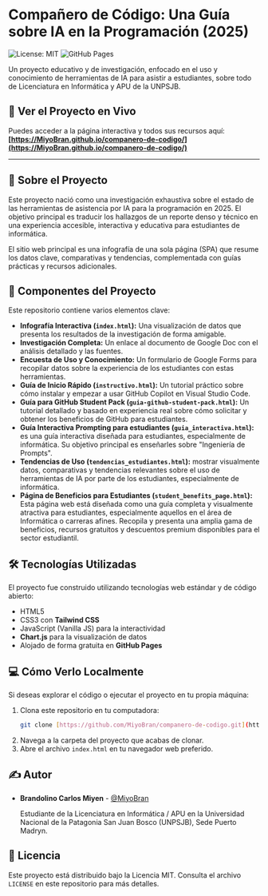 # Compañero de Código: Una Guía sobre IA en la Programación (2025)

![License: MIT](https://img.shields.io/badge/License-MIT-yellow.svg)
![GitHub Pages](https://img.shields.io/github/deployments/MiyoBran/companero-de-codigo/github-pages?label=Website&style=flat-square)

Un proyecto educativo y de investigación, enfocado en el uso y conocimiento de herramientas de IA para asistir a estudiantes, sobre todo de Licenciatura en Informática y APU de la UNPSJB.

## 🚀 Ver el Proyecto en Vivo

Puedes acceder a la página interactiva y todos sus recursos aquí:
**[https://MiyoBran.github.io/companero-de-codigo/](https://MiyoBran.github.io/companero-de-codigo/)**

---

## 🎯 Sobre el Proyecto

Este proyecto nació como una investigación exhaustiva sobre el estado de las herramientas de asistencia por IA para la programación en 2025. El objetivo principal es traducir los hallazgos de un reporte denso y técnico en una experiencia accesible, interactiva y educativa para estudiantes de informática.

El sitio web principal es una infografía de una sola página (SPA) que resume los datos clave, comparativas y tendencias, complementada con guías prácticas y recursos adicionales.

## 📂 Componentes del Proyecto

Este repositorio contiene varios elementos clave:

* **Infografía Interactiva (`index.html`):** Una visualización de datos que presenta los resultados de la investigación de forma amigable.
* **Investigación Completa:** Un enlace al documento de Google Doc con el análisis detallado y las fuentes.
* **Encuesta de Uso y Conocimiento:** Un formulario de Google Forms para recopilar datos sobre la experiencia de los estudiantes con estas herramientas.
* **Guía de Inicio Rápido (`instructivo.html`):** Un tutorial práctico sobre cómo instalar y empezar a usar GitHub Copilot en Visual Studio Code.
* **Guía para GitHub Student Pack (`guia-github-student-pack.html`):** Un tutorial detallado y basado en experiencia real sobre cómo solicitar y obtener los beneficios de GitHub para estudiantes.
* **Guía Interactiva Prompting para estudiantes (`guia_interactiva.html`):** es una guía interactiva diseñada para estudiantes, especialmente de informática. Su objetivo principal es enseñarles sobre "Ingeniería de Prompts".
* **Tendencias de Uso (`tendencias_estudiantes.html`):** mostrar visualmente datos, comparativas y tendencias relevantes sobre el uso de herramientas de IA por parte de los estudiantes, especialmente de informática.
* **Página de Beneficios para Estudiantes (`student_benefits_page.html`):** Esta página web está diseñada como una guía completa y visualmente atractiva para estudiantes, especialmente aquellos en el área de Informática o carreras afines. Recopila y presenta una amplia gama de beneficios, recursos gratuitos y descuentos premium disponibles para el sector estudiantil.


## 🛠️ Tecnologías Utilizadas

El proyecto fue construido utilizando tecnologías web estándar y de código abierto:

* HTML5
* CSS3 con **Tailwind CSS**
* JavaScript (Vanilla JS) para la interactividad
* **Chart.js** para la visualización de datos
* Alojado de forma gratuita en **GitHub Pages**

## 💻 Cómo Verlo Localmente

Si deseas explorar el código o ejecutar el proyecto en tu propia máquina:

1.  Clona este repositorio en tu computadora:
    ```bash
    git clone [https://github.com/MiyoBran/companero-de-codigo.git](https://github.com/MiyoBran/companero-de-codigo.git)
    ```
2.  Navega a la carpeta del proyecto que acabas de clonar.
3.  Abre el archivo `index.html` en tu navegador web preferido.

## ✍️ Autor

* **Brandolino Carlos Miyen** - [@MiyoBran](https://github.com/MiyoBran)

    Estudiante de la Licenciatura en Informática / APU en la Universidad Nacional de la Patagonia San Juan Bosco (UNPSJB), Sede Puerto Madryn.

## 📄 Licencia

Este proyecto está distribuido bajo la Licencia MIT. Consulta el archivo `LICENSE` en este repositorio para más detalles.